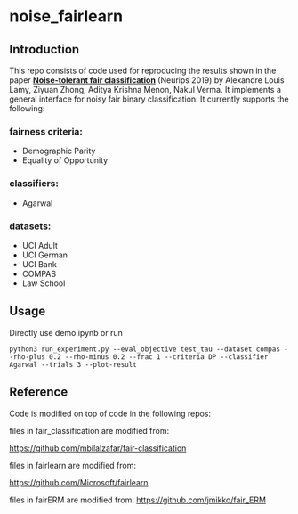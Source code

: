 # noise_fairlearn

## Introduction

This repo consists of code used for reproducing the results shown in the paper [**Noise-tolerant fair classification**](https://arxiv.org/abs/1901.10837) (Neurips 2019) by Alexandre Louis Lamy, Ziyuan Zhong, Aditya Krishna Menon, Nakul Verma.
It implements a general interface for noisy fair binary classification.
It currently supports the following:

### fairness criteria:

- Demographic Parity
- Equality of Opportunity

### classifiers:

- Agarwal

### datasets:

- UCI Adult
- UCI German
- UCI Bank
- COMPAS
- Law School

## Usage

Directly use demo.ipynb or run

```
python3 run_experiment.py --eval_objective test_tau --dataset compas --rho-plus 0.2 --rho-minus 0.2 --frac 1 --criteria DP --classifier Agarwal --trials 3 --plot-result
```

## Reference

Code is modified on top of code in the following repos:

files in fair_classification are modified from:

<https://github.com/mbilalzafar/fair-classification>

files in fairlearn are modified from:

<https://github.com/Microsoft/fairlearn>

files in fairERM are modified from:
<https://github.com/jmikko/fair_ERM>
